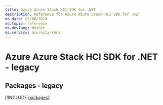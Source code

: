 ```yaml
---
title: Azure Azure Stack HCI SDK for .NET
description: Reference for Azure Azure Stack HCI SDK for .NET
ms.date: 02/06/2024
ms.topic: reference
ms.devlang: dotnet
ms.service: azurestackhci
---
```

# Azure Azure Stack HCI SDK for .NET - legacy
## Packages - legacy
[!INCLUDE [packages](azure-stack-hci-index.md)]